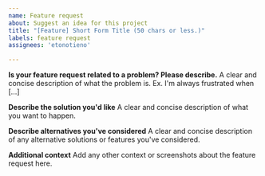 ```yaml
---
name: Feature request
about: Suggest an idea for this project
title: "[Feature] Short Form Title (50 chars or less.)"
labels: feature request
assignees: 'etonotieno'

---
```


**Is your feature request related to a problem? Please describe.**
A clear and concise description of what the problem is. Ex. I'm always frustrated when [...]

**Describe the solution you'd like**
A clear and concise description of what you want to happen.

**Describe alternatives you've considered**
A clear and concise description of any alternative solutions or features you've considered.

**Additional context**
Add any other context or screenshots about the feature request here.
